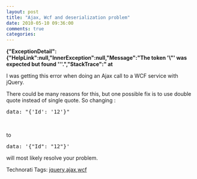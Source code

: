 ```yaml
---
layout: post
title: "Ajax, Wcf and deserialization problem"
date: 2010-05-10 09:36:00
comments: true
categories: 
---
```


<p><strong>{"ExceptionDetail":{"HelpLink":null,"InnerException":null,"Message":"The token '\"' was expected but found '''.","StackTrace":" at</strong></p>
<p>I was getting this error when doing an Ajax call to a WCF service with jQuery.</p>
<p>There could be many reasons for this, but one possible fix is to use double quote instead of single quote. So changing :</p>
<div id="scid:DFDE9937-D816-47f4-A306-7B60D5CE5AC0:5c639bc1-bdb1-47c7-af57-bd3496c27954" class="wlWriterEditableSmartContent" style="padding-bottom: 0px; margin: 0px; padding-left: 0px; padding-right: 0px; display: inline; float: none; padding-top: 0px">
<pre class="brush: jscript; gutter: false; first-line: 1; tab-size: 4;  toolbar: true; ">data: "{'Id': '12'}"</pre>
<!-- Code inserted with Steve Dunn's Windows Live Writer Code Formatter Plugin.  http://dunnhq.com --></div>
<p>&nbsp;</p>
<p>to</p>
<div id="scid:DFDE9937-D816-47f4-A306-7B60D5CE5AC0:f69063d0-fe8e-4b3f-93bf-06105913373e" class="wlWriterEditableSmartContent" style="padding-bottom: 0px; margin: 0px; padding-left: 0px; padding-right: 0px; display: inline; float: none; padding-top: 0px">
<pre class="brush: jscript; gutter: false; first-line: 1; tab-size: 4;  toolbar: true; ">data: '{"Id": "12"}'</pre>
<!-- Code inserted with Steve Dunn's Windows Live Writer Code Formatter Plugin.  http://dunnhq.com --></div>
<p>will most likely resolve your problem.</p>
<div id="scid:0767317B-992E-4b12-91E0-4F059A8CECA8:f04d88f2-a34c-4f8f-b6c0-fcf669f2d8a1" class="wlWriterEditableSmartContent" style="padding-bottom: 0px; margin: 0px; padding-left: 0px; padding-right: 0px; display: inline; float: none; padding-top: 0px">Technorati Tags: <a rel="tag" href="http://technorati.com/tags/jquery">jquery</a>,<a rel="tag" href="http://technorati.com/tags/ajax">ajax</a>,<a rel="tag" href="http://technorati.com/tags/wcf">wcf</a></div>